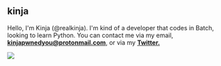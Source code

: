 ## kinja
Hello, I'm Kinja (@realkinja). I'm kind of a developer that codes in Batch, looking to learn Python.
You can contact me via my email, **kinjapwnedyou@protonmail.com**, or via my **[Twitter.](https://twitter.com/kinjabutreal)**

![](https://github.com/realkinja/github-stats/blob/master/generated/overview.svg)
